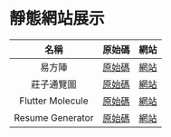 # 靜態網站展示

名稱 | 原始碼 | 網站
:---: | :---: | :---:
易方陣 | [原始碼](https://github.com/ConnectionOuOb/YiFangJhen) | [網站](https://connectionouob.github.io/YiFangJhen/)
莊子通覽圖 | [原始碼](https://github.com/ConnectionOuOb/Zhuangzi) | [網站](https://connectionouob.github.io/zhuangzi/)
Flutter Molecule | [原始碼](https://github.com/ConnectionOuOb/FlutterMol) | [網站](https://connectionouob.github.io/FlutterMol/)
Resume Generator | [原始碼](https://github.com/ConnectionOuOb/Resume_Generator) | [網站](https://connectionouob.github.io/resume-generator/)
